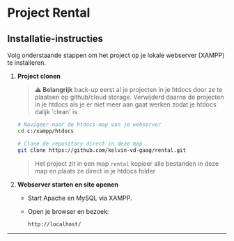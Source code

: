 # Project Rental

## Installatie-instructies

Volg onderstaande stappen om het project op je lokale webserver (XAMPP) te installeren.
1. **Project clonen**
   > **⚠️ Belangrijk** back-up eerst al je projecten in je htdocs door ze te plaatsen op github/cloud storage. Verwijderd daarna de projecten in je htdocs als je er niet meer aan gaat werken zodat je htdocs dalijk 'clean' is.

   ```bash
   # Navigeer naar de htdocs-map van je webserver
   cd c:/xampp/htdocs

   # Clone de repository direct in deze map
   git clone https://github.com/kelvin-vd-gaag/rental.git
   ```

   > Het project zit in een map `rental` kopieer alle bestanden in deze map en plaats ze direct in je htdocs folder

2. **Webserver starten en site openen**

    * Start Apache en MySQL via XAMPP.
    * Open je browser en bezoek:

      ```url
      http://localhost/
      ```

---

